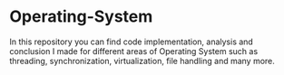 # Operating-System

In this repository you can find code implementation, analysis and conclusion I made for different areas of Operating System such as threading, synchronization,
virtualization, file handling and many more.
